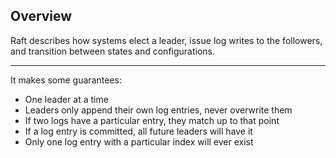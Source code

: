 ##  Overview

Raft describes how systems elect a leader, issue log writes to the followers, and transition between states and configurations.

***

It makes some guarantees:

* One leader at a time
* Leaders only append their own log entries, never overwrite them
* If two logs have a particular entry, they match up to that point
* If a log entry is committed, all future leaders will have it
* Only one log entry with a particular index will ever exist
